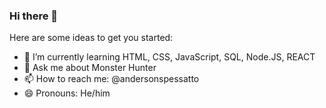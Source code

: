 ### Hi there 👋

Here are some ideas to get you started:

- 🌱 I’m currently learning HTML, CSS, JavaScript, SQL, Node.JS, REACT
- 💬 Ask me about Monster Hunter 
- 📫 How to reach me: @andersonspessatto
- 😄 Pronouns: He/him
